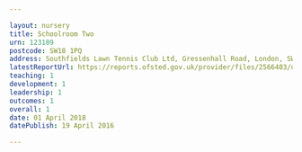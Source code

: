 ```yaml
---

layout: nursery
title: Schoolroom Two
urn: 123189
postcode: SW18 1PQ
address: Southfields Lawn Tennis Club Ltd, Gressenhall Road, London, SW18 1PQ
latestReportUrl: https://reports.ofsted.gov.uk/provider/files/2566403/urn/123189.pdf
teaching: 1
development: 1
leadership: 1
outcomes: 1
overall: 1
date: 01 April 2018 
datePublish: 19 April 2016

---
```

